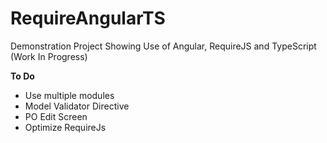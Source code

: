 # RequireAngularTS
Demonstration Project Showing Use of Angular, RequireJS and TypeScript   (Work In Progress)

**To Do**
- Use multiple modules
- Model Validator Directive
- PO Edit Screen
- Optimize RequireJs
